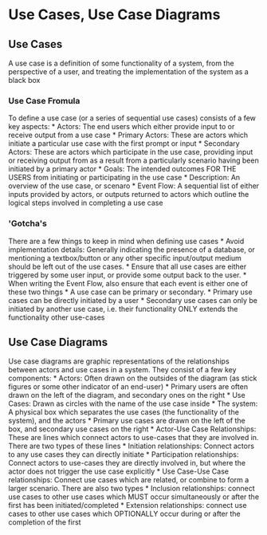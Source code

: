 # Use Cases, Use Case Diagrams

## Use Cases
A use case is a definition of some functionality of a system, from the perspective of a user, and treating the implementation of the system as a black box

### Use Case Fromula
To define a use case (or a series of sequential use cases) consists of a few key aspects:
	* Actors: The end users which either provide input to or receive output from a use case
		* Primary Actors: These are actors which initiate a particular use case with the first prompt or input
		* Secondary Actors: These are actors which participate in the use case, providing input or receiving output from as a result from a particularly scenario having been initiated by a primary actor
	* Goals: The intended outcomes FOR THE USERS from initiating or participating in the use case
	* Description: An overview of the use case, or scenaro
	* Event Flow: A sequential list of either inputs provided by actors, or outputs returned to actors which outline the logical steps involved in completing a use case

### 'Gotcha's
There are a few things to keep in mind when defining use cases
	* Avoid implementation details: Generally indicating the presence of a database, or mentioning a textbox/button or any other specific input/output medium should be left out of the use cases.
	* Ensure that all use cases are either triggered by some user input, or provide some output back to the user.
		* When writing the Event Flow, also ensure that each event is either one of these two things
	* A use case can be primary or secondary.
		* Primary use cases can be directly initiated by a user
		* Secondary use cases can only be initiated by another use case, i.e. their functionality ONLY extends the functionality other use-cases

## Use Case Diagrams
Use case diagrams are graphic representations of the relationships between actors and use cases in a system. They consist of a few key components:
	* Actors: Often drawn on the outsides of the diagram (as stick figures or some other indicator of an end-user)
		* Primary users are often drawn on the left of the diagram, and secondary ones on the right
	* Use Cases: Drawn as circles with the name of the use case inside
	* The system: A physical box which separates the use cases (the functionality of the system), and the actors
		* Primary use cases are drawn on the left of the box, and secondary use cases on the right
	* Actor-Use Case Relationships: These are lines which connect actors to use-cases that they are involved in. There are two types of these lines
		* Initiation relationships: Connect actors to any use cases they can directly initiate
		* Participation relationships: Connect actors to use-cases they are directly involved in, but where the actor does not trigger the use case explicitly
	* Use Case-Use Case relationships: Connect use cases which are related, or combine to form a larger scenario. There are also two types
		* Inclusion relationships: connect use cases to other use cases which MUST occur simultaneously or after the first has been initiated/completed
		* Extension relationships: connect use cases to other use cases  which OPTIONALLY occur during or after the completion of the first
